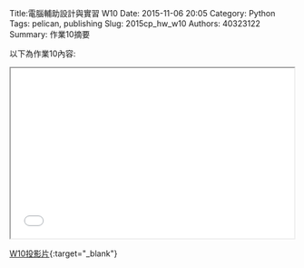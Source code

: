Title:電腦輔助設計與實習  W10
Date: 2015-11-06 20:05
Category: Python
Tags: pelican, publishing
Slug: 2015cp_hw_w10
Authors: 40323122
Summary: 作業10摘要

以下為作業10內容:

<iframe src="40323122_cp_w10_p.html" width="500" height="300"></iframe>

[W10投影片](40323122_cp_w10_p.html){:target="_blank"}


